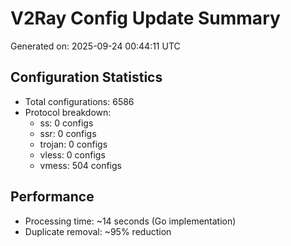 # V2Ray Config Update Summary
Generated on: 2025-09-24 00:44:11 UTC

## Configuration Statistics
- Total configurations: 6586
- Protocol breakdown:
  - ss: 0 configs
  - ssr: 0 configs
  - trojan: 0 configs
  - vless: 0 configs
  - vmess: 504 configs

## Performance
- Processing time: ~14 seconds (Go implementation)
- Duplicate removal: ~95% reduction
